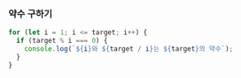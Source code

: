 ### 약수 구하기

```js
for (let i = 1; i <= target; i++) {
  if (target % i === 0) {
    console.log(`${i}와 ${target / i}는 ${target}의 약수`);
  }
}
```
